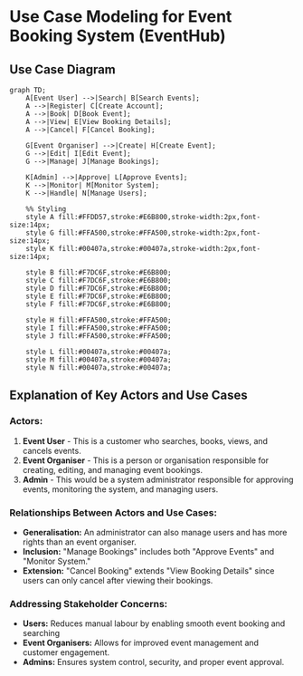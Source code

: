 # Use Case Modeling for Event Booking System (EventHub)

## Use Case Diagram
```mermaid
graph TD;
    A[Event User] -->|Search| B[Search Events];
    A -->|Register| C[Create Account];
    A -->|Book| D[Book Event];
    A -->|View| E[View Booking Details];
    A -->|Cancel| F[Cancel Booking];
    
    G[Event Organiser] -->|Create| H[Create Event];
    G -->|Edit| I[Edit Event];
    G -->|Manage| J[Manage Bookings];
    
    K[Admin] -->|Approve| L[Approve Events];
    K -->|Monitor| M[Monitor System];
    K -->|Handle| N[Manage Users];

    %% Styling
    style A fill:#FFDD57,stroke:#E6B800,stroke-width:2px,font-size:14px;
    style G fill:#FFA500,stroke:#FFA500,stroke-width:2px,font-size:14px;
    style K fill:#00407a,stroke:#00407a,stroke-width:2px,font-size:14px;

    style B fill:#F7DC6F,stroke:#E6B800;
    style C fill:#F7DC6F,stroke:#E6B800;
    style D fill:#F7DC6F,stroke:#E6B800;
    style E fill:#F7DC6F,stroke:#E6B800;
    style F fill:#F7DC6F,stroke:#E6B800;

    style H fill:#FFA500,stroke:#FFA500;
    style I fill:#FFA500,stroke:#FFA500;
    style J fill:#FFA500,stroke:#FFA500;

    style L fill:#00407a,stroke:#00407a;
    style M fill:#00407a,stroke:#00407a;
    style N fill:#00407a,stroke:#00407a;
```


## Explanation of Key Actors and Use Cases

### Actors:
1. **Event User** - This is a customer who searches, books, views, and cancels events.
2. **Event Organiser** - This is a person or organisation responsible for creating, editing, and managing event bookings.
3. **Admin** - This would be a system administrator responsible for approving events, monitoring the system, and managing users.

### Relationships Between Actors and Use Cases:
- **Generalisation:** An administrator can also manage users and has more rights than an event organiser.
- **Inclusion:** "Manage Bookings" includes both "Approve Events" and "Monitor System."
- **Extension:** "Cancel Booking" extends "View Booking Details" since users can only cancel after viewing their bookings.

### Addressing Stakeholder Concerns:
- **Users:** Reduces manual labour by enabling smooth event booking and searching
- **Event Organisers:** Allows for improved event management and customer engagement.
- **Admins:** Ensures system control, security, and proper event approval.
